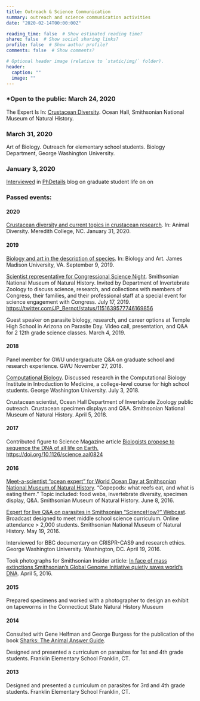 ```yaml
---
title: Outreach & Science Communication
summary: outreach and science communication activities
date: "2020-02-14T00:00:00Z"

reading_time: false  # Show estimated reading time?
share: false  # Show social sharing links?
profile: false  # Show author profile?
comments: false  # Show comments?

# Optional header image (relative to `static/img/` folder).
header:
  caption: ""
  image: ""
---
```


### *Open to the public: March 24, 2020
The Expert Is In: <u>Crustacean Diversity</u>. Ocean Hall, Smithsonian National Museum of Natural History. 

### March 31, 2020
Art of Biology. Outreach for elementary school students. Biology Department, George Washington University.

### January 3, 2020
[Interviewed](http://phdetails.blogspot.com/2020/01/83-jimmy-bernot.html) in [PhDetails](http://phdetails.blogspot.com) blog on graduate student life on on 

### Passed events:

#### 2020

<u>Crustacean diversity and current topics in crustacean research</u>. In: Animal Diversity. Meredith College, NC. January 31, 2020.

#### 2019

<u>Biology and art in the description of species</u>. In: Biology and Art. James Madison University, VA. September 9, 2019.

<u>Scientist representative for Congressional Science Night</u>. Smithsonian National Museum of Natural History. Invited by Department of Invertebrate Zoology to discuss science, research, and collections with members of Congress, their families, and their professional staff at a  special event for science engagement with Congress. July 17, 2019. https://twitter.com/JP_Bernot/status/1151639577746169856

Guest speaker on parasite biology, research, and career options at Temple High School in Arizona on Parasite Day. Video call, presentation, and Q&A for 2 12th grade science classes. March 4, 2019.

#### 2018

Panel member for GWU undergraduate Q&A on graduate school and research experience. GWU November 27, 2018.

<u>Computational Biology</u>. Discussed research in the Computational Biology Institute in Introduction to Medicine, a college-level course for high school students. George Washington University. July 3, 2018.

Crustacean scientist, Ocean Hall Department of Invertebrate Zoology public outreach. Crustacean specimen displays and Q&A. Smithsonian National Museum of Natural History. April 5, 2018.

#### 2017

Contributed figure to Science Magazine article <u>Biologists propose to sequence the DNA of all life on Earth.</u> https://doi.org/10.1126/science.aal0824

#### 2016

<u>Meet-a-scientist “ocean expert” for World Ocean Day at Smithsonian National Museum of Natural History</u>. “Copepods: what reefs eat, and what is eating them.” Topic included: food webs, invertebrate diversity, specimen display, Q&A. Smithsonian Museum of Natural History. June 8, 2016.

<u>Expert for live Q&A on parasites in Smithsonian “ScienceHow?” Webcast</u>. Broadcast designed to meet middle school science curriculum. Online attendance > 2,000 students. Smithsonian National Museum of Natural History. May 19, 2016.

Interviewed for BBC documentary on CRISPR-CAS9 and research 
ethics. George Washington University. Washington, DC. April 19, 2016.

Took photographs for Smithsonian Insider article: <u>In face of mass extinctions Smithsonian’s Global Genome Initiative quietly saves world’s DNA</u>. April 5, 2016.

#### 2015

Prepared specimens and worked with a photographer to design an exhibit on tapeworms in the Connecticut State Natural History Museum

#### 2014

Consulted with Gene Helfman and George Burgess for the publication 
of the book <u>Sharks: The Animal Answer Guide</u>. 

Designed and presented a curriculum on parasites for 1st and 4th grade
students. Franklin Elementary School Franklin, CT. 

#### 2013

Designed and presented a curriculum on parasites for 3rd and 4th grade
students. Franklin Elementary School Franklin, CT. 

